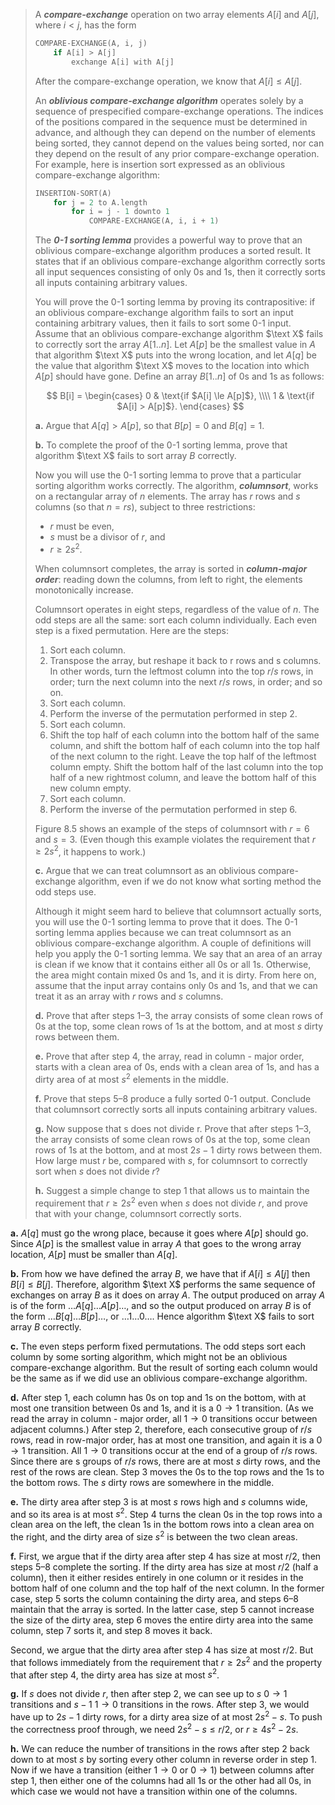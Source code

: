> A __*compare-exchange*__ operation on two array elements $A[i]$ and $A[j]$, where $i < j$, has the form
>
> ```cpp
> COMPARE-EXCHANGE(A, i, j)
>     if A[i] > A[j]
>         exchange A[i] with A[j]
> ```
>
> After the compare-exchange operation, we know that $A[i] \le A[j]$.
>
> An __*oblivious compare-exchange algorithm*__ operates solely by a sequence of prespecified compare-exchange operations. The indices of the positions compared in the sequence must be determined in advance, and although they can depend on the number of elements being sorted, they cannot depend on the values being sorted, nor can they depend on the result of any prior compare-exchange operation. For example, here is insertion sort expressed as an oblivious compare-exchange algorithm:
>
> ```cpp
> INSERTION-SORT(A)
>     for j = 2 to A.length
>         for i = j - 1 downto 1
>             COMPARE-EXCHANGE(A, i, i + 1)
> ```
>
> The __*$0$-$1$ sorting lemma*__ provides a powerful way to prove that an oblivious compare-exchange algorithm produces a sorted result. It states that if an oblivious compare-exchange algorithm correctly sorts all input sequences consisting of only $0$s and $1$s, then it correctly sorts all inputs containing arbitrary values.
>
> You will prove the $0$-$1$ sorting lemma by proving its contrapositive: if an oblivious compare-exchange algorithm fails to sort an input containing arbitrary values, then it fails to sort some $0$-$1$ input. Assume that an oblivious compare-exchange algorithm $\text X$ fails to correctly sort the array $A[1..n]$. Let $A[p]$ be the smallest value in $A$ that algorithm $\text X$ puts into the wrong location, and let $A[q]$ be the value that algorithm $\text X$ moves to the location into which $A[p]$ should have gone. Define an array $B[1..n]$ of $0$s and $1$s as follows:
>
> $$
> B[i] =
> \begin{cases}
>     0 & \text{if $A[i] \le A[p]$}, \\\\
>     1 & \text{if $A[i] >   A[p]$}.
> \end{cases}
> $$
>
> **a.** Argue that $A[q] > A[p]$, so that $B[p] = 0$ and $B[q] = 1$.
>
> **b.** To complete the proof of the $0$-$1$ sorting lemma, prove that algorithm $\text X$ fails to sort array $B$ correctly.
>
> Now you will use the $0$-$1$ sorting lemma to prove that a particular sorting algorithm works correctly. The algorithm, __*columnsort*__, works on a rectangular array of $n$ elements. The array has $r$ rows and $s$ columns (so that $n = rs$), subject to three restrictions:
>
> - $r$ must be even,
> - $s$ must be a divisor of $r$, and
> - $r \ge 2 s^2$.
>
> When columnsort completes, the array is sorted in __*column-major order*__: reading down the columns, from left to right, the elements monotonically increase.
>
> Columnsort operates in eight steps, regardless of the value of $n$. The odd steps are all the same: sort each column individually. Each even step is a fixed permutation. Here are the steps:
>
> 1. Sort each column.
> 2. Transpose the array, but reshape it back to r rows and s columns. In other words, turn the leftmost column into the top $r / s$ rows, in order; turn the next column into the next $r / s$ rows, in order; and so on.
> 3. Sort each column.
> 4. Perform the inverse of the permutation performed in step 2.
> 5. Sort each column.
> 6. Shift the top half of each column into the bottom half of the same column, and shift the bottom half of each column into the top half of the next column to the right. Leave the top half of the leftmost column empty. Shift the bottom half of the last column into the top half of a new rightmost column, and leave the bottom half of this new column empty.
> 7. Sort each column.
> 8. Perform the inverse of the permutation performed in step 6.
>
> Figure 8.5 shows an example of the steps of columnsort with $r = 6$ and $s = 3$. (Even though this example violates the requirement that $r \ge 2s^2$, it happens to work.)
>
> **c.** Argue that we can treat columnsort as an oblivious compare-exchange algorithm, even if we do not know what sorting method the odd steps use.
>
> Although it might seem hard to believe that columnsort actually sorts, you will use the $0$-$1$ sorting lemma to prove that it does. The $0$-$1$ sorting lemma applies because we can treat columnsort as an oblivious compare-exchange algorithm. A couple of definitions will help you apply the $0$-$1$ sorting lemma. We say that an area of an array is clean if we know that it contains either all $0$s or all $1$s. Otherwise, the area might contain mixed $0$s and $1$s, and it is dirty. From here on, assume that the input array contains only $0$s and $1$s, and that we can treat it as an array with $r$ rows and $s$ columns.
>
> **d.** Prove that after steps 1–3, the array consists of some clean rows of $0$s at the top, some clean rows of $1$s at the bottom, and at most $s$ dirty rows between them.
>
> **e.** Prove that after step 4, the array, read in column - major order, starts with a clean area of $0$s, ends with a clean area of $1$s, and has a dirty area of at most $s^2$ elements in the middle.
>
> **f.** Prove that steps 5–8 produce a fully sorted $0$-$1$ output. Conclude that columnsort correctly sorts all inputs containing arbitrary values.
>
> **g.** Now suppose that s does not divide r. Prove that after steps 1–3, the array consists of some clean rows of $0$s at the top, some clean rows of $1$s at the bottom, and at most $2s - 1$ dirty rows between them. How large must $r$ be, compared with $s$, for columnsort to correctly sort when $s$ does not divide $r$?
>
> **h.** Suggest a simple change to step 1 that allows us to maintain the requirement that $r \ge 2s^2$ even when $s$ does not divide $r$, and prove that with your change, columnsort correctly sorts.

**a.** $A[q]$ must go the wrong place, because it goes where $A[p]$ should go. Since $A[p]$ is the smallest value in array $A$ that goes to the wrong array location, $A[p]$ must be smaller than $A[q]$.

**b.** From how we have defined the array $B$, we have that if $A[i] \le A[j]$ then $B[i] \le B[j]$. Therefore, algorithm $\text X$ performs the same sequence of exchanges on array $B$ as it does on array $A$. The output produced on array $A$ is of the form $\ldots A[q] \ldots A[p] \ldots$, and so the output produced on array $B$ is of the form $\ldots B[q] \ldots B[p] \ldots$, or $\ldots 1 \ldots 0 \ldots$. Hence algorithm $\text X$ fails to sort array $B$ correctly.

**c.** The even steps perform fixed permutations. The odd steps sort each column by some sorting algorithm, which might not be an oblivious compare-exchange algorithm. But the result of sorting each column would be the same as if we did use an oblivious compare-exchange algorithm.

**d.** After step 1, each column has $0$s on top and $1$s on the bottom, with at most one transition between $0$s and $1$s, and it is a $0 \to 1$ transition. (As we read the array in column - major order, all $1 \to 0$ transitions occur between adjacent columns.) After step 2, therefore, each consecutive group of $r / s$ rows, read in row-major order, has at most one transition, and again it is a $0 \to 1$ transition. All $1 \to 0$ transitions occur at the end of a group of $r / s$ rows. Since there are s groups of $r / s$ rows, there are at most $s$ dirty rows, and the rest of the rows are clean. Step 3 moves the $0$s to the top rows and the $1$s to the bottom rows. The $s$ dirty rows are somewhere in the middle.

**e.** The dirty area after step 3 is at most $s$ rows high and $s$ columns wide, and so its area is at most $s^2$. Step 4 turns the clean $0$s in the top rows into a clean area on the left, the clean $1$s in the bottom rows into a clean area on the right, and the dirty area of size $s^2$ is between the two clean areas.

**f.** First, we argue that if the dirty area after step 4 has size at most $r / 2$, then steps 5–8 complete the sorting. If the dirty area has size at most $r / 2$ (half a column), then it either resides entirely in one column or it resides in the bottom half of one column and the top half of the next column. In the former case, step 5 sorts the column containing the dirty area, and steps 6–8 maintain that the array is sorted. In the latter case, step 5 cannot increase the size of the dirty area, step 6 moves the entire dirty area into the same column, step 7 sorts it, and step 8 moves it back.

Second, we argue that the dirty area after step 4 has size at most $r / 2$. But that follows immediately from the requirement that $r \ge 2s^2$ and the property that after step 4, the dirty area has size at most $s^2$.

**g.** If $s$ does not divide $r$, then after step 2, we can see up to $s$ $0 \to 1$ transitions and $s - 1$ $1 \to 0$ transitions in the rows. After step 3, we would have up to $2s - 1$ dirty rows, for a dirty area size of at most $2s^2 - s$. To push the correctness proof through, we need $2s^2 - s \le r / 2$, or $r \ge 4s^2 - 2s$.

**h.** We can reduce the number of transitions in the rows after step 2 back down to at most $s$ by sorting every other column in reverse order in step 1. Now if we have a transition (either $1 \to 0$ or $0 \to 1$) between columns after step 1, then either one of the columns had all $1$s or the other had all $0$s, in which case we would not have a transition within one of the columns.
